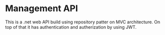 # Management API

This is a .net web API build using repository patter on MVC architecture. On top of that it has authentication and autherization by using JWT.
